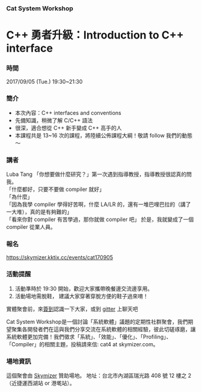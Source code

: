 ### Cat System Workshop ### 
# C++ 勇者升級：Introduction to C++ interface #

### 時間 ###
2017/09/05 (Tue.) 19:30~21:30 

### 簡介 ###
* 本次內容：C++ interfaces and conventions
* 先備知識，稍微了解 C/C++ 語法
* 很深，適合想從 C++ 新手變成 C++ 高手的人
* 本課程共是 13~16 次的課程，將陸續公佈課程大綱！敬請 follow 我們的動態～  

### 講者 ###
Luba Tang
「你想要做什麼研究？」第一次遇到指導教授，指導教授很認真的問我。  
「什麼都好，只要不要做 compiler 就好」  
「為什麼」  
「因為我學 compiler 學得好苦啊，什麼 LA/LR 的，還有一堆巴哩巴拉的（講了一大堆），真的是有夠難的」   
「看來你對 compiler 有苦學過，那你就做 compiler 吧」 
於是，我就變成了一個 compiler 從業人員。

### 報名 ### 
https://skymizer.kktix.cc/events/cat170905

### 活動提醒 ###

1. 活動準時於 19:30 開始，歡迎大家攜帶晚餐邊交流邊享用。
2. 活動場地需脫鞋， 建議大家穿著穿脫方便的鞋子過來唷！

實體聚會前，來[簽到](https://github.com/CatSystemWorkshop/meetup/blob/master/guest_book.md)認識一下大家，或到 [gitter](https://gitter.im/CatSystemWorkshop/Lobby?utm_source=share-link&utm_medium=link&utm_campaign=share-link) 上聊天吧

Cat System Workshop是一個討論「系統軟體」議題的定期性社群聚會，我們期望聚集各開發者們在這與我們分享交流在系統軟體的相關經驗，彼此切磋琢磨，讓系統軟體更加完備！我們徵求「系統」、「效能」、「優化」、「Profiling」、「Compiler」的相關主題，投稿請來信: cat4 at skymizer.com。

### 場地資訊 ###
這個聚會由 [Skymizer](https://github.com/skymizer) 贊助場地。
地址：台北市內湖區瑞光路 408 號 12 樓之 2（近捷運西湖站 or 港墘站）。
